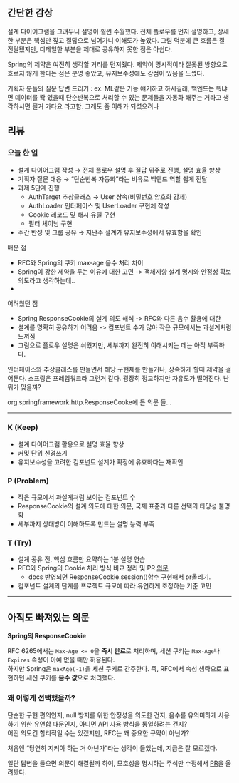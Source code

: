 ## 간단한 감상

설계 다이어그램을 그려두니 설명이 훨씬 수월했다. 전체 플로우를 먼저 설명하고, 상세한 부분은 핵심만 짚고 질답으로 넘어가니 이해도가 높았다.  그림 덕분에 큰 흐름은 잘 전달됐지만, 디테일한 부분을 제대로 공유하지 못한 점은 아쉽다.

Spring의 제약은 여전히 생각할 거리를 던져줬다. 제약이 명시적이라 잘못된 방향으로 흐르지 않게 한다는 점은 분명 좋았고, 유지보수성에도 강점이 있음을 느꼈다. 



기획자 분들의 질문 답변 드리기 : ex. ML같은 기능 얘기하고 하시길래, 백엔드는 뭐냐면 데이터를 쫙 있을때 단순반복으로 처리할 수 있는 문제들을 자동화 해주는 거라고 생각하시면 될거 가타요 라고함. 그래도 좀 이해가 되셨으려나

## 리뷰

### 오늘 한 일

- 설계 다이어그램 작성 → 전체 플로우 설명 후 질답 위주로 진행, 설명 효율 향상
- 기획자 질문 대응 → “단순반복 자동화”라는 비유로 백엔드 역할 쉽게 전달
- 과제 5단계 진행
  - AuthTarget 추상클래스 → User 상속(비밀번호 암호화 강제)
  - AuthLoader 인터페이스 및 UserLoader 구현체 작성
  - Cookie 레코드 및 해시 유틸 구현
  - 필터 체이닝 구현
- 주간 반성 및 그룹 공유 → 지난주 설계가 유지보수성에서 유효함을 확인

배운 점
- RFC와 Spring의 쿠키 max-age 음수 처리 차이
- Spring이 강한 제약을 두는 이유에 대한 고민 -> 객체지향 설계 명시와 안정성 확보 의도라고 생각하는데.. 
- 


어려웠던 점
- Spring ResponseCookie의 설계 의도 해석 -> RFC와 다른 음수 활용에 대한 
- 설계를 명확히 공유하기 어려움 -> 컴포넌트 수가 많아 작은 규모에서는 과설계처럼 느껴짐
- 그림으로 플로우 설명은 쉬웠지만, 세부까지 완전히 이해시키는 데는 아직 부족하다.





인터페이스와 추상클래스를 만들면서 해당 구현체를 만들거나, 상속하게 할때 제약을 걸어둔다. 
스프링은 프레임워크라 그런거 같다. 굉장히 정교하지만 자유도가 떨어진다. 난 뭐가 맞을까?

org.springframework.http.ResponseCooke에 든 의문 들...

--- 


### K (Keep)
- 설계 다이어그램 활용으로 설명 효율 향상
- 커밋 단위 신경쓰기
- 유지보수성을 고려한 컴포넌트 설계가 확장에 유효하다는 재확인

### P (Problem)
- 작은 규모에서 과설계처럼 보이는 컴포넌트 수
- ResponseCookie의 설계 의도에 대한 의문, 국제 표준과 다른 선택의 타당성 불명확
- 세부까지 상대방이 이해하도록 만드는 설명 능력 부족

### T (Try)
- 설계 공유 전, 핵심 흐름만 요약하는 1분 설명 연습
- RFC와 Spring의 Cookie 처리 방식 비교 정리 및 PR [의문](https://github.com/spring-projects/spring-framework/pull/35216)
  - docs 반영되면 ResponseCookie.session()함수 구현해서 pr올리기.
- 컴포넌트 설계의 단계를 프로젝트 규모에 따라 유연하게 조정하는 기준 고민 

---

## 아직도 빠져있는 의문

**Spring의 ResponseCookie**

RFC 6265에서는 `Max-Age <= 0`을 **즉시 만료**로 처리하며, 세션 쿠키는 `Max-Age`나 `Expires` 속성이 아예 없을 때만 허용된다.  
하지만 Spring은 `maxAge(-1)`을 세션 쿠키로 간주한다. 즉, RFC에서 속성 생략으로 표현하던 세션 쿠키를 **음수 값**으로 처리했다.

### 왜 이렇게 선택했을까?  
단순한 구현 편의인지, null 방지를 위한 안정성을 의도한 건지, 음수를 유의미하게 사용하기 위한 유연함 때문인지, 아니면 API 사용 방식을 통일하려는 건지?  
어떤 의도건 합리적일 수는 있겠지만, RFC는 꽤 중요한 규약이 아닌가?  

처음엔 “당연히 지켜야 하는 거 아닌가”라는 생각이 들었는데, 지금은 잘 모르겠다.

일단 답변을 들으면 의문이 해결될까 하여, 모호성을 명시하는 주석만 수정해서 [PR](https://github.com/spring-projects/spring-framework/pull/35216)을 올려봤다.









